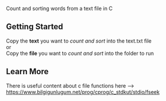 Count and sorting words from a text file in C
## Getting Started
 Copy the **text** you want to *count and sort* into the text.txt file <br>
 or <br>
 Copy the **file** you want to *count and sort* into the folder to run
 
## Learn More
 There is useful content about c file functions here --> <br>
 https://www.bilgigunlugum.net/prog/cprog/c_stdkut/stdio/fseek
